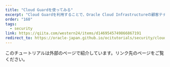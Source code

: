 ```yaml
---
title: "Cloud Guardを使ってみる"
excerpt: "Cloud Guardを利用することで、Oracle Cloud Infrastructureの顧客テナント全体のクラウド・セキュリティ体制を統一的なビューから確認することができます。OCIの構成にセキュリティの弱点がないか、ユーザーにリスクのあるアクティビティがないかを検出し、セキュリティ担当者へアラート通知、設定の修正の自動化などの機能を提供します。"
order: "160"
tags: 
  - security
link: https://qiita.com/western24/items/d1469545749866867191
redirect_to: https://oracle-japan.github.io/ocitutorials/security/cloudguard-setup
---
```

このチュートリアルは外部のページで紹介しています。リンク先のページをご覧ください。